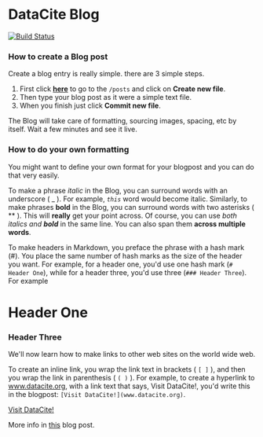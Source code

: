 # DataCite Blog

[![Build Status](https://travis-ci.org/datacite/blog.svg)](https://travis-ci.org/datacite/blog)


### How to create a Blog post

Create a blog entry is really simple. there are 3 simple steps.

1. First click [**here**](https://github.com/datacite/blog/tree/master/source/posts) to go to the `/posts`  and click on **Create new file**.
2. Then type your blog post as it were a simple text file.
3. When you finish just click **Commit new file**.

The Blog will take care of formatting, sourcing images, spacing, etc by itself. Wait a few minutes and see it live.


### How to do your own formatting


You might want to define your own format for your blogpost and you can do that very easily.

To make a phrase _italic_ in the Blog, you can surround words with an underscore ( _ ). For example, _`this`_ word would become italic. Similarly, to make phrases **bold** in the Blog, you can surround words with two asterisks ( ** ). This will **really** get your point across. Of course, you can use _both italics and **bold**_ in the same line. You can also span them **across multiple words**.

To make headers in Markdown, you preface the phrase with a hash mark (#). You place the same number of hash marks as the size of the header you want. For example, for a header one, you'd use one hash mark (`# Header One`), while for a header three, you'd use three (`### Header Three`). For example


# Header One
### Header Three



We'll now learn how to make links to other web sites on the world wide web.

To create an inline link, you wrap the link text in brackets ( `[ ]` ), and then you wrap the link in parenthesis ( `( )` ). For example, to create a hyperlink to www.datacite.org, with a link text that says, Visit DataCite!, you'd write this in the blogpost: `[Visit DataCite!](www.datacite.org)`.

[Visit DataCite!](www.datacite.org)

More info in [this](https://doi.org/10.5438/4K3M-NYVG) blog post.

